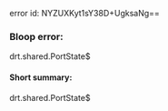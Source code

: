 error id: NYZUXKyt1sY38D+UgksaNg==
### Bloop error:

drt.shared.PortState$
#### Short summary: 

drt.shared.PortState$